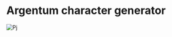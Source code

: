 # Argentum character generator
![Pj](https://user-images.githubusercontent.com/117539520/210653589-e1982b3c-4765-4c76-b6fd-6f213277eefe.png=100x20)
